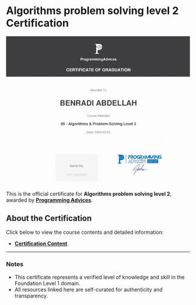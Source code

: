 # Algorithms problem solving level 2 Certification

[![Algo Lev 2](./05_Algorithms_problem_solving_level_2.png)](./05_Algorithms_problem_solving_level_2.pdf)

This is the official certificate for **Algorithms problem solving level 2**, awarded by **[Programming Advices](../README.md)**.

## About the Certification

Click below to view the course contents and detailed information:

- **[Certification Content](https://github.com/BENRADI-ABDELLAH/Problem_Solving/tree/main/ProgrammingAdvices.com/Level__1.1)**

---

### Notes

- This certificate represents a verified level of knowledge and skill in the Foundation Level 1 domain.
- All resources linked here are self-curated for authenticity and transparency.
